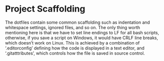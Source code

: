 # Project Scaffolding

The dotfiles contain some common scaffolding such as indentation and whitespace settings, ignored files, and so on. The only thing worth mentioning here is that we have to set line endings to LF for all bash scripts, otherwise, if you save a script on Windows, it would have CRLF line breaks, which doesn’t work on Linux. This is achieved by a combination of ‘.editorconfig’ defining how the code is displayed in a text editor, and ‘.gitatttributes’, which controls how the file is saved in source control.
